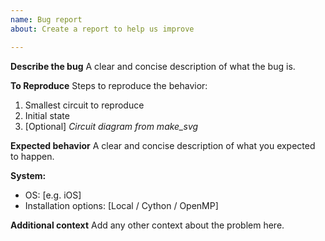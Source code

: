 ```yaml
---
name: Bug report
about: Create a report to help us improve

---
```


**Describe the bug**
A clear and concise description of what the bug is.

**To Reproduce**
Steps to reproduce the behavior:
1. Smallest circuit to reproduce
2. Initial state
3. [Optional] _Circuit diagram from make_svg_

**Expected behavior**
A clear and concise description of what you expected to happen.

**System:**
 - OS: [e.g. iOS]
 - Installation options: [Local / Cython / OpenMP]

**Additional context**
Add any other context about the problem here.
